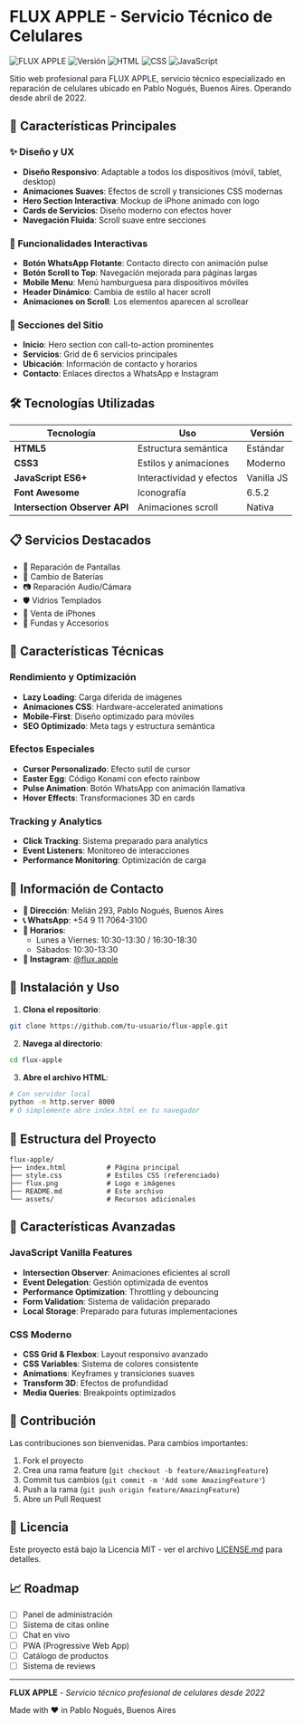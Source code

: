 # FLUX APPLE - Servicio Técnico de Celulares

![FLUX APPLE](https://img.shields.io/badge/Estado-En%20Línea-brightgreen)
![Versión](https://img.shields.io/badge/Versión-1.0.0-blue)
![HTML](https://img.shields.io/badge/HTML5-E34F26?style=flat&logo=html5&logoColor=white)
![CSS](https://img.shields.io/badge/CSS3-1572B6?style=flat&logo=css3&logoColor=white)
![JavaScript](https://img.shields.io/badge/JavaScript-F7DF1E?style=flat&logo=javascript&logoColor=black)

Sitio web profesional para FLUX APPLE, servicio técnico especializado en reparación de celulares ubicado en Pablo Nogués, Buenos Aires. Operando desde abril de 2022.

## 🚀 Características Principales

### ✨ Diseño y UX
- **Diseño Responsivo**: Adaptable a todos los dispositivos (móvil, tablet, desktop)
- **Animaciones Suaves**: Efectos de scroll y transiciones CSS modernas
- **Hero Section Interactiva**: Mockup de iPhone animado con logo
- **Cards de Servicios**: Diseño moderno con efectos hover
- **Navegación Fluida**: Scroll suave entre secciones

### 📱 Funcionalidades Interactivas
- **Botón WhatsApp Flotante**: Contacto directo con animación pulse
- **Botón Scroll to Top**: Navegación mejorada para páginas largas
- **Mobile Menu**: Menú hamburguesa para dispositivos móviles
- **Header Dinámico**: Cambia de estilo al hacer scroll
- **Animaciones on Scroll**: Los elementos aparecen al scrollear

### 🎯 Secciones del Sitio
- **Inicio**: Hero section con call-to-action prominentes
- **Servicios**: Grid de 6 servicios principales
- **Ubicación**: Información de contacto y horarios
- **Contacto**: Enlaces directos a WhatsApp e Instagram

## 🛠️ Tecnologías Utilizadas

| Tecnología | Uso | Versión |
|------------|-----|---------|
| **HTML5** | Estructura semántica | Estándar |
| **CSS3** | Estilos y animaciones | Moderno |
| **JavaScript ES6+** | Interactividad y efectos | Vanilla JS |
| **Font Awesome** | Iconografía | 6.5.2 |
| **Intersection Observer API** | Animaciones scroll | Nativa |

## 📋 Servicios Destacados

- 🔧 Reparación de Pantallas
- 🔋 Cambio de Baterías
- 📷 Reparación Audio/Cámara
- 🛡️ Vidrios Templados
- 📱 Venta de iPhones
- 🛒 Fundas y Accesorios

## 🎨 Características Técnicas

### Rendimiento y Optimización
- **Lazy Loading**: Carga diferida de imágenes
- **Animaciones CSS**: Hardware-accelerated animations
- **Mobile-First**: Diseño optimizado para móviles
- **SEO Optimizado**: Meta tags y estructura semántica

### Efectos Especiales
- **Cursor Personalizado**: Efecto sutil de cursor
- **Easter Egg**: Código Konami con efecto rainbow
- **Pulse Animation**: Botón WhatsApp con animación llamativa
- **Hover Effects**: Transformaciones 3D en cards

### Tracking y Analytics
- **Click Tracking**: Sistema preparado para analytics
- **Event Listeners**: Monitoreo de interacciones
- **Performance Monitoring**: Optimización de carga

## 📱 Información de Contacto

- **📍 Dirección**: Melián 293, Pablo Nogués, Buenos Aires
- **📞 WhatsApp**: +54 9 11 7064-3100
- **📅 Horarios**: 
  - Lunes a Viernes: 10:30-13:30 / 16:30-18:30
  - Sábados: 10:30-13:30
- **📱 Instagram**: [@flux.apple](https://www.instagram.com/flux.apple/)

## 🚀 Instalación y Uso

1. **Clona el repositorio**:
```bash
git clone https://github.com/tu-usuario/flux-apple.git
```

2. **Navega al directorio**:
```bash
cd flux-apple
```

3. **Abre el archivo HTML**:
```bash
# Con servidor local
python -m http.server 8000
# O simplemente abre index.html en tu navegador
```

## 📁 Estructura del Proyecto

```
flux-apple/
├── index.html          # Página principal
├── style.css           # Estilos CSS (referenciado)
├── flux.png            # Logo e imágenes
├── README.md           # Este archivo
└── assets/             # Recursos adicionales
```

## 🌟 Características Avanzadas

### JavaScript Vanilla Features
- **Intersection Observer**: Animaciones eficientes al scroll
- **Event Delegation**: Gestión optimizada de eventos
- **Performance Optimization**: Throttling y debouncing
- **Form Validation**: Sistema de validación preparado
- **Local Storage**: Preparado para futuras implementaciones

### CSS Moderno
- **CSS Grid & Flexbox**: Layout responsivo avanzado
- **CSS Variables**: Sistema de colores consistente
- **Animations**: Keyframes y transiciones suaves
- **Transform 3D**: Efectos de profundidad
- **Media Queries**: Breakpoints optimizados

## 🤝 Contribución

Las contribuciones son bienvenidas. Para cambios importantes:

1. Fork el proyecto
2. Crea una rama feature (`git checkout -b feature/AmazingFeature`)
3. Commit tus cambios (`git commit -m 'Add some AmazingFeature'`)
4. Push a la rama (`git push origin feature/AmazingFeature`)
5. Abre un Pull Request

## 📄 Licencia

Este proyecto está bajo la Licencia MIT - ver el archivo [LICENSE.md](LICENSE.md) para detalles.

## 📈 Roadmap

- [ ] Panel de administración
- [ ] Sistema de citas online
- [ ] Chat en vivo
- [ ] PWA (Progressive Web App)
- [ ] Catálogo de productos
- [ ] Sistema de reviews

---

**FLUX APPLE** - *Servicio técnico profesional de celulares desde 2022*

Made with ❤️ in Pablo Nogués, Buenos Aires
